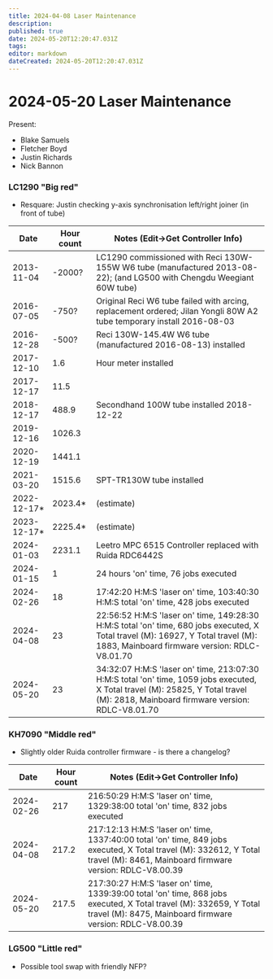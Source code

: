 ```yaml
---
title: 2024-04-08 Laser Maintenance
description: 
published: true
date: 2024-05-20T12:20:47.031Z
tags: 
editor: markdown
dateCreated: 2024-05-20T12:20:47.031Z
---
```


# 2024-05-20 Laser Maintenance

Present:
* Blake Samuels
* Fletcher Boyd
* Justin Richards
* Nick Bannon

### LC1290 "Big red"

* Resquare: Justin checking y-axis synchronisation left/right joiner (in front of tube)

| Date       | Hour count | Notes (Edit->Get Controller Info) |
|------------|------------|-----------------------------------------------------------------------------------------------------------------------|
| 2013-11-04 | -2000?     | LC1290 commissioned with Reci 130W-155W W6 tube (manufactured 2013-08-22); (and LG500 with Chengdu Weegiant 60W tube) |
| 2016-07-05 | -750?      | Original Reci W6 tube failed with arcing, replacement ordered; Jilan Yongli 80W A2 tube temporary install 2016-08-03  |
| 2016-12-28 | -500?      | Reci 130W-145.4W W6 tube (manufactured 2016-08-13) installed |
| 2017-12-10 | 1.6        | Hour meter installed |
| 2017-12-17 | 11.5       | |
| 2018-12-17 | 488.9      | Secondhand 100W tube installed 2018-12-22 |
| 2019-12-16 | 1026.3     | |
| 2020-12-19 | 1441.1     | |
| 2021-03-20 | 1515.6     | SPT-TR130W tube installed |
| 2022-12-17* | 2023.4*   | (estimate) |
| 2023-12-17* | 2225.4*   | (estimate) |
| 2024-01-03 | 2231.1     | Leetro MPC 6515 Controller replaced with Ruida RDC6442S |
| 2024-01-15 | 1          | 24 hours 'on' time, 76 jobs executed |
| 2024-02-26 | 18         | 17:42:20 H:M:S 'laser on' time, 103:40:30 H:M:S total 'on' time, 428 jobs executed |
| 2024-04-08 | 23         | 22:56:52 H:M:S 'laser on' time, 149:28:30 H:M:S total 'on' time, 680 jobs executed, X Total travel (M): 16927, Y Total travel (M): 1883, Mainboard firmware version: RDLC-V8.01.70 |
| 2024-05-20 | 23         | 34:32:07 H:M:S 'laser on' time, 213:07:30 H:M:S total 'on' time, 1059 jobs executed, X Total travel (M): 25825, Y Total travel (M): 2818, Mainboard firmware version: RDLC-V8.01.70 |

### KH7090 "Middle red"

* Slightly older Ruida controller firmware - is there a changelog?

| Date       | Hour count | Notes (Edit->Get Controller Info) |
|------------|------------|-------|
| 2024-02-26 | 217        | 216:50:29 H:M:S 'laser on' time, 1329:38:00 total 'on' time, 832 jobs executed |
| 2024-04-08 | 217.2      | 217:12:13 H:M:S 'laser on' time, 1337:40:00 total 'on' time, 849 jobs executed, X Total travel (M): 332612, Y Total travel (M): 8461, Mainboard firmware version: RDLC-V8.00.39 |
| 2024-05-20 | 217.5      | 217:30:27 H:M:S 'laser on' time, 1339:39:00 total 'on' time, 868 jobs executed, X Total travel (M): 332659, Y Total travel (M): 8475, Mainboard firmware version: RDLC-V8.00.39 |

### LG500 "Little red"
* Possible tool swap with friendly NFP?